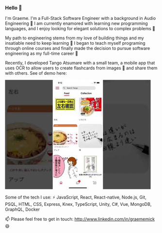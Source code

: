 ### Hello 👋

I'm Graeme. I'm a Full-Stack Software Engineer with a background in Audio Engineering 🎤
I am currently enamored with learning new programming languages, and I enjoy looking for elegant solutions to complex problems 🧮

My path to engineering stems from my love of building things and my insatiable need to keep learning 🔭 
I began to teach myself programing through online courses and finally made the decision to pursue software engineering as my full-time career 🌱

Recently, I developed Tango Atsumare with a small team, a mobile app that uses OCR to allow users to create flashcards from images 🤳 and share them with others.
See of demo here: 

[![Watch the video](assets/tango-video-thumbnail2.jpg)](https://www.youtube.com/watch?v=PSH1h7tCUjM)

Some of the tech I use:
⚡ JavaScript, React, React-native, Node.js, Git, PSQL, HTML, CSS, Express, Knex, TypeScript, Unity, C#, Vue, MongoDB, GraphQL, Docker

 📫 Please feel free to get in touch: 
 http://www.linkedin.com/in/graememick 😄
